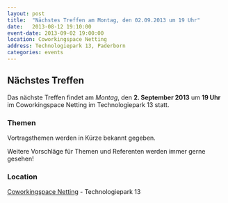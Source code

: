 ```yaml
---
layout: post
title:  "Nächstes Treffen am Montag, den 02.09.2013 um 19 Uhr"
date:   2013-08-12 19:10:00
event-date: 2013-09-02 19:00:00
location: Coworkingspace Netting
address: Technologiepark 13, Paderborn
categories: events
---
```


## Nächstes Treffen

Das nächste Treffen findet am *Montag*, den **2. September 2013** um **19 Uhr** im Coworkingspace Netting
im Technologiepark 13 statt.

### Themen

Vortragsthemen werden in Kürze bekannt gegeben.

Weitere Vorschläge für Themen und Referenten werden immer gerne gesehen!

### Location

[Coworkingspace Netting](http://coworkingpaderborn.de/) - Technologiepark 13
